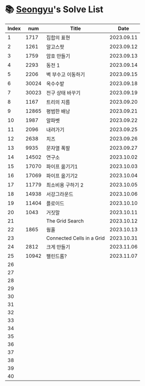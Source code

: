 # 📚 <a href="https://github.com/kimseongyu">Seongyu</a>'s Solve List

| Index | num   | Title                     | Date       |
| ----- | ----- | ------------------------- | ---------- |
| 1     | 1717  | 집합의 표현               | 2023.09.11 |
| 2     | 1261  | 알고스팟                  | 2023.09.12 |
| 3     | 1759  | 암호 만들기               | 2023.09.13 |
| 4     | 2293  | 동전 1                    | 2023.09.14 |
| 5     | 2206  | 벽 부수고 이동하기        | 2023.09.15 |
| 6     | 30024 | 옥수수밭                  | 2023.09.18 |
| 7     | 30023 | 전구 상태 바꾸기          | 2023.09.19 |
| 8     | 1167  | 트리의 지름               | 2023.09.20 |
| 9     | 12865 | 평범한 배낭               | 2023.09.21 |
| 10    | 1987  | 알파벳                    | 2023.09.22 |
| 11    | 2096  | 내려가기                  | 2023.09.25 |
| 12    | 2638  | 치즈                      | 2023.09.26 |
| 13    | 9935  | 문자열 폭발               | 2023.09.27 |
| 14    | 14502 | 연구소                    | 2023.10.02 |
| 15    | 17070 | 파이프 옮기기1            | 2023.10.03 |
| 16    | 17069 | 파이프 옮기기2            | 2023.10.04 |
| 17    | 11779 | 최소비용 구하기 2         | 2023.10.05 |
| 18    | 14938 | 서강그라운드              | 2023.10.06 |
| 19    | 11404 | 플로이드                  | 2023.10.10 |
| 20    | 1043  | 거짓말                    | 2023.10.11 |
| 21    |       | The Grid Search           | 2023.10.12 |
| 22    | 1865  | 웜홀                      | 2023.10.13 |
| 23    |       | Connected Cells in a Grid | 2023.10.31 |
| 24    | 2812  | 크게 만들기               | 2023.11.06 |
| 25    | 10942 | 팰린드롬?                 | 2023.11.07 |
| 26    |       |                           |            |
| 27    |       |                           |            |
| 28    |       |                           |            |
| 29    |       |                           |            |
| 30    |       |                           |            |
| 31    |       |                           |            |
| 32    |       |                           |            |
| 33    |       |                           |            |
| 34    |       |                           |            |
| 35    |       |                           |            |
| 36    |       |                           |            |
| 37    |       |                           |            |
| 38    |       |                           |            |
| 39    |       |                           |            |
| 40    |       |                           |            |
